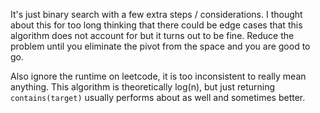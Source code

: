 It's just binary search with a few extra steps / considerations. I thought about this for too long thinking that there could be edge cases that this algorithm does not account for but it turns out to be fine. Reduce the problem until you eliminate the pivot from the space and you are good to go.

Also ignore the runtime on leetcode, it is too inconsistent to really mean anything. This algorithm is theoretically log(n), but just returning `contains(target)` usually performs about as well and sometimes better. 

